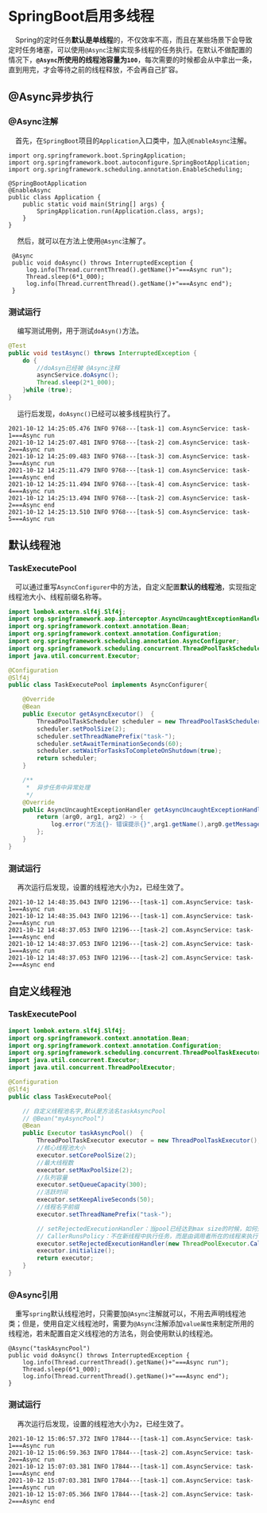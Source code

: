 # SpringBoot启用多线程

​	　Spring的定时任务**默认是单线程**的，不仅效率不高，而且在某些场景下会导致定时任务堵塞，可以使用`@Async`注解实现多线程的任务执行。在默认不做配置的情况下，**`@Async`所使用的线程池容量为`100`**，每次需要的时候都会从中拿出一条，直到用完，才会等待之前的线程释放，不会再自己扩容。



## @Async异步执行

### @Async注解

​	　首先，在`SpringBoot`项目的`Application`入口类中，加入`@EnableAsync`注解。

```java{6}
import org.springframework.boot.SpringApplication;
import org.springframework.boot.autoconfigure.SpringBootApplication;
import org.springframework.scheduling.annotation.EnableScheduling;

@SpringBootApplication
@EnableAsync
public class Application {
	public static void main(String[] args) {
		SpringApplication.run(Application.class, args);
	}
}
```

​	　然后，就可以在方法上使用`@Async`注解了。

```java{1}
 @Async
 public void doAsync() throws InterruptedException {
     log.info(Thread.currentThread().getName()+"===Async run");
     Thread.sleep(6*1_000);
     log.info(Thread.currentThread().getName()+"===Async end");
 }
```



### 测试运行

​	　编写测试用例，用于测试`doAsyn()`方法。

```java
@Test
public void testAsync() throws InterruptedException {
    do {
        //doAsyn已经被 @Async注释
        asyncService.doAsync();
        Thread.sleep(2*1_000);
    }while (true);
}
```

​	　运行后发现，`doAsync()`已经可以被多线程执行了。

```properties
2021-10-12 14:25:05.476 INFO 9768---[task-1] com.AsyncService: task-1===Async run
2021-10-12 14:25:07.481 INFO 9768---[task-2] com.AsyncService: task-2===Async run
2021-10-12 14:25:09.483 INFO 9768---[task-3] com.AsyncService: task-3===Async run
2021-10-12 14:25:11.479 INFO 9768---[task-1] com.AsyncService: task-1===Async end
2021-10-12 14:25:11.494 INFO 9768---[task-4] com.AsyncService: task-4===Async run
2021-10-12 14:25:13.494 INFO 9768---[task-2] com.AsyncService: task-2===Async end
2021-10-12 14:25:13.510 INFO 9768---[task-5] com.AsyncService: task-5===Async run
```



## 默认线程池

### TaskExecutePool

​	　可以通过重写`AsyncConfigurer`中的方法，自定义配置**默认的线程池**，实现指定线程池大小、线程前缀名称等。

```java
import lombok.extern.slf4j.Slf4j;
import org.springframework.aop.interceptor.AsyncUncaughtExceptionHandler;
import org.springframework.context.annotation.Bean;
import org.springframework.context.annotation.Configuration;
import org.springframework.scheduling.annotation.AsyncConfigurer;
import org.springframework.scheduling.concurrent.ThreadPoolTaskScheduler;
import java.util.concurrent.Executor;

@Configuration
@Slf4j
public class TaskExecutePool implements AsyncConfigurer{

    @Override
    @Bean
    public Executor getAsyncExecutor()  {
        ThreadPoolTaskScheduler scheduler = new ThreadPoolTaskScheduler();
        scheduler.setPoolSize(2);
        scheduler.setThreadNamePrefix("task-");
        scheduler.setAwaitTerminationSeconds(60);
        scheduler.setWaitForTasksToCompleteOnShutdown(true);
        return scheduler;
    }

    /**
     *  异步任务中异常处理
     */
    @Override
    public AsyncUncaughtExceptionHandler getAsyncUncaughtExceptionHandler() {
        return (arg0, arg1, arg2) -> {
            log.error("方法{}- 错误提示{}",arg1.getName(),arg0.getMessage());
        };
    }
}
```



### 测试运行

​	　再次运行后发现，设置的线程池大小为`2`，已经生效了。

```properties
2021-10-12 14:48:35.043 INFO 12196---[task-1] com.AsyncService: task-1===Async run
2021-10-12 14:48:35.043 INFO 12196---[task-1] com.AsyncService: task-2===Async run
2021-10-12 14:48:37.053 INFO 12196---[task-2] com.AsyncService: task-1===Async end
2021-10-12 14:48:37.053 INFO 12196---[task-2] com.AsyncService: task-1===Async run
2021-10-12 14:48:37.053 INFO 12196---[task-2] com.AsyncService: task-2===Async end
```



## 自定义线程池

### TaskExecutePool

```java
import lombok.extern.slf4j.Slf4j;
import org.springframework.context.annotation.Bean;
import org.springframework.context.annotation.Configuration;
import org.springframework.scheduling.concurrent.ThreadPoolTaskExecutor;
import java.util.concurrent.Executor;
import java.util.concurrent.ThreadPoolExecutor;

@Configuration
@Slf4j
public class TaskExecutePool{

    // 自定义线程池名字,默认是方法名taskAsyncPool
    // @Bean("myAsyncPool")
    @Bean
    public Executor taskAsyncPool()  {
        ThreadPoolTaskExecutor executor = new ThreadPoolTaskExecutor();
        //核心线程池大小
        executor.setCorePoolSize(2);
        //最大线程数
        executor.setMaxPoolSize(2);
        //队列容量
        executor.setQueueCapacity(300);
        //活跃时间
        executor.setKeepAliveSeconds(50);
        //线程名字前缀
        executor.setThreadNamePrefix("task-");

        // setRejectedExecutionHandler：当pool已经达到max size的时候，如何处理新任务
        // CallerRunsPolicy：不在新线程中执行任务，而是由调用者所在的线程来执行
        executor.setRejectedExecutionHandler(new ThreadPoolExecutor.CallerRunsPolicy());
        executor.initialize();
        return executor;
    }
}
```



### @Async引用

​	　重写`spring`默认线程池时，只需要加`@Async`注解就可以，不用去声明线程池类；但是，使用自定义线程池时，需要为`@Async`注解添加`value属性`来制定所用的线程池，若未配置自定义线程池的方法名，则会使用默认的线程池。

```java{1}
@Async("taskAsyncPool")
public void doAsync() throws InterruptedException {
    log.info(Thread.currentThread().getName()+"===Async run");
    Thread.sleep(6*1_000);
    log.info(Thread.currentThread().getName()+"===Async end");
}
```



### 测试运行

​	　再次运行后发现，设置的线程池大小为`2`，已经生效了。

```properties
2021-10-12 15:06:57.372 INFO 17844---[task-1] com.AsyncService: task-1===Async run
2021-10-12 15:06:59.363 INFO 17844---[task-2] com.AsyncService: task-2===Async run
2021-10-12 15:07:03.381 INFO 17844---[task-1] com.AsyncService: task-1===Async end
2021-10-12 15:07:03.381 INFO 17844---[task-1] com.AsyncService: task-1===Async run
2021-10-12 15:07:05.366 INFO 17844---[task-2] com.AsyncService: task-2===Async end
```

